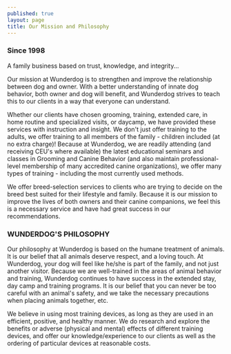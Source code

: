 ```yaml
---
published: true
layout: page
title: Our Mission and Philosophy
---
```


### Since 1998

A family business based on trust, knowledge, and integrity...

Our mission at Wunderdog is to strengthen and improve the relationship between dog and owner. With a better understanding of innate dog behavior, both owner and dog will benefit, and Wunderdog strives to teach this to our clients in a way that everyone can understand.

Whether our clients have chosen grooming, training, extended care, in home routine and specialized visits, or daycamp, we have provided these services with instruction and insight. We don't just offer training to the adults, we offer training to all members of the family - children included (at no extra charge)! Because at Wunderdog, we are readily attending (and receiving CEU's where available) the latest educational seminars and classes in Grooming and Canine Behavior (and also maintain professional-level membership of many accredited canine organizations), we offer many types of training - including the most currently used methods.

We offer breed-selection services to clients who are trying to decide on the breed best suited for their lifestyle and family. Because it is our mission to improve the lives of both owners and their canine companions, we feel this is a necessary service and have had great success in our recommendations.
﻿

### WUNDERDOG'S PHILOSOPHY

Our philosophy at Wunderdog is based on the humane treatment of animals. It is our belief that all animals deserve respect, and a loving touch. At Wunderdog, your dog will feel like he/she is part of the family, and not just another visitor. Because we are well-trained in the areas of animal behavior and training, Wunderdog continues to have success in the extended stay, day camp and training programs. It is our belief that you can never be too careful with an animal's safety, and we take the necessary precautions when placing animals together, etc.

We believe in using most training devices, as long as they are used in an efficient, positive, and healthy manner. We do research and explore the benefits or adverse (physical and mental) effects of different training devices, and offer our knowledge/experience to our clients as well as the ordering of particular devices at reasonable costs.﻿﻿﻿﻿﻿
